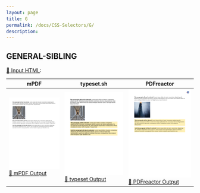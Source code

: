 ```yaml
---
layout: page
title: G
permalink: /docs/CSS-Selectors/G/
description: 
---
```




## GENERAL-SIBLING

[📄 Input HTML](/html/CSS%20Selectors/G/general-sibling.html):

| mPDF | typeset.sh | PDFreactor |
|---------|---------|---------|
| ![mPDF Preview](mpdf__html_CSS_Selectors_G_general-sibling.html.png) [📕 mPDF Output](mpdf__html_CSS_Selectors_G_general-sibling.html.pdf) | ![typeset Preview](typeset__html_CSS_Selectors_G_general-sibling.html.png) [📕 typeset Output](typeset__html_CSS_Selectors_G_general-sibling.html.pdf) | ![PDFreactor Preview](pdfreactor__html_CSS_Selectors_G_general-sibling.html.png) [📕 PDFreactor Output](pdfreactor__html_CSS_Selectors_G_general-sibling.html.pdf)


